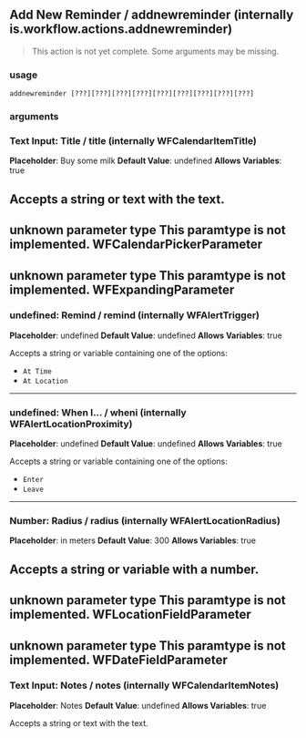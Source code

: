 
## Add New Reminder / addnewreminder (internally is.workflow.actions.addnewreminder)

> This action is not yet complete. Some arguments may be missing.

### usage
`addnewreminder [???][???][???][???][???][???][???][???][???]`

### arguments
### Text Input: Title / title (internally WFCalendarItemTitle)
**Placeholder**: Buy some milk
**Default Value**: undefined
**Allows Variables**: true


Accepts a string 
or text
with the text.
---
unknown parameter type This paramtype is not implemented. WFCalendarPickerParameter
---
unknown parameter type This paramtype is not implemented. WFExpandingParameter
---
### undefined: Remind / remind (internally WFAlertTrigger)
**Placeholder**: undefined
**Default Value**: undefined
**Allows Variables**: true


Accepts a string 
or variable
containing one of the options:

- `At Time`
- `At Location`
---
### undefined: When I... / wheni (internally WFAlertLocationProximity)
**Placeholder**: undefined
**Default Value**: undefined
**Allows Variables**: true


Accepts a string 
or variable
containing one of the options:

- `Enter`
- `Leave`
---
### Number: Radius / radius (internally WFAlertLocationRadius)
**Placeholder**: in meters
**Default Value**: 300
**Allows Variables**: true


Accepts a string 
or variable
with a number.
---
unknown parameter type This paramtype is not implemented. WFLocationFieldParameter
---
unknown parameter type This paramtype is not implemented. WFDateFieldParameter
---
### Text Input: Notes / notes (internally WFCalendarItemNotes)
**Placeholder**: Notes
**Default Value**: undefined
**Allows Variables**: true


Accepts a string 
or text
with the text.
